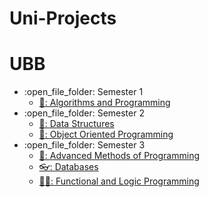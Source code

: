 # Uni-Projects
# UBB
<ul>
  <li>:open_file_folder: Semester 1
    <ul>
      <li>
        <a href="https://github.com/strimbi/Algorithms-and-Programming"> 
          🍋:  Algorithms and Programming
        </a>
      </li>
    </ul>
  </li>
  <li>:open_file_folder: Semester 2
    <ul>
      <li>
        <a href="https://github.com/strimbi/Data-Structures"> 
          🎱:  Data Structures
        </a>
      </li>
      <li>
        <a href="https://github.com/strimbi/Object-Oriented-Programming-OOP"> 
          🦀:  Object Oriented Programming 
        </a>
      </li>
    </ul>
  </li>
  <li>:open_file_folder: Semester 3
    <ul>
      <li>
        <a href="https://github.com/strimbi/Methods-of-Advanced-Programming"> 
          🦥:  Advanced Methods of Programming 
        </a>
      </li>
      <li>
        <a href="https://github.com/strimbi/Databases"> 
          👓:  Databases 
        </a>
      </li>
      <li>
        <a href="https://github.com/strimbi/Logical-and-Functional-Programming"> 
          👩‍🚀:  Functional and Logic Programming 
        </a>
      </li>
    </ul>
  </li>
</ul>
